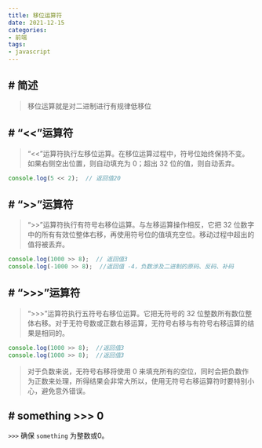 ```yaml
---
title: 移位运算符
date: 2021-12-15
categories:
- 前端
tags:
- javascript
---
```

## # 简述
> 移位运算就是对二进制进行有规律低移位
## # “<<”运算符
> “<<”运算符执行左移位运算。在移位运算过程中，符号位始终保持不变。如果右侧空出位置，则自动填充为 0；超出 32 位的值，则自动丢弃。

```javascript
console.log(5 << 2);  // 返回值20
```
## # “>>”运算符
>“>>”运算符执行有符号右移位运算。与左移运算操作相反，它把 32 位数字中的所有有效位整体右移，再使用符号位的值填充空位。移动过程中超出的值将被丢弃。

```javascript
console.log(1000 >> 8);  // 返回值3
console.log(-1000 >> 8);  //返回值 -4，负数涉及二进制的原码、反码、补码
```

## # “>>>”运算符
>“>>>”运算符执行五符号右移位运算。它把无符号的 32 位整数所有数位整体右移。对于无符号数或正数右移运算，无符号右移与有符号右移运算的结果是相同的。
```javascript
console.log(1000 >> 8);  //返回值3
console.log(1000 >> 8);  //返回值3
```
>对于负数来说，无符号右移将使用 0 来填充所有的空位，同时会把负数作为正数来处理，所得结果会非常大所以，使用无符号右移运算符时要特别小心，避免意外错误。

## # something >>> 0
`>>>` 确保 `something` 为整数或0。